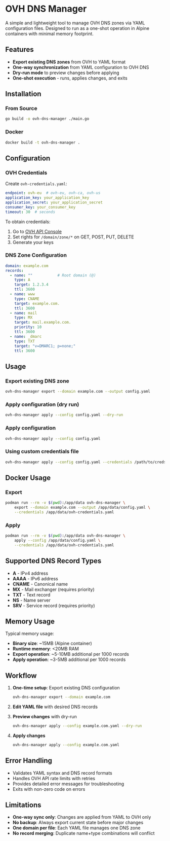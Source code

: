 # OVH DNS Manager

A simple and lightweight tool to manage OVH DNS zones via YAML configuration files. 
Designed to run as a one-shot operation in Alpine containers with minimal memory footprint.

## Features

- **Export existing DNS zones** from OVH to YAML format
- **One-way synchronization** from YAML configuration to OVH DNS
- **Dry-run mode** to preview changes before applying
- **One-shot execution** - runs, applies changes, and exits

## Installation

### From Source
```bash
go build -o ovh-dns-manager ./main.go
```

### Docker
```bash
docker build -t ovh-dns-manager .
```

## Configuration

### OVH Credentials
Create `ovh-credentials.yaml`:
```yaml
endpoint: ovh-eu  # ovh-eu, ovh-ca, ovh-us
application_key: your_application_key
application_secret: your_application_secret
consumer_key: your_consumer_key
timeout: 30  # seconds
```

To obtain credentials:
1. Go to [OVH API Console](https://eu.api.ovh.com/createToken/)
2. Set rights for `/domain/zone/*` on GET, POST, PUT, DELETE
3. Generate your keys

### DNS Zone Configuration
```yaml
domain: example.com
records:
  - name: ""           # Root domain (@)
    type: A
    target: 1.2.3.4
    ttl: 3600
  - name: www
    type: CNAME
    target: example.com.
    ttl: 3600
  - name: mail
    type: MX
    target: mail.example.com.
    priority: 10
    ttl: 3600
  - name: _dmarc
    type: TXT
    target: "v=DMARC1; p=none;"
    ttl: 3600
```

## Usage

### Export existing DNS zone
```bash
ovh-dns-manager export --domain example.com --output config.yaml
```

### Apply configuration (dry run)
```bash
ovh-dns-manager apply --config config.yaml --dry-run
```

### Apply configuration
```bash
ovh-dns-manager apply --config config.yaml
```

### Using custom credentials file
```bash
ovh-dns-manager apply --config config.yaml --credentials /path/to/creds.yaml
```

## Docker Usage

### Export
```bash
podman run --rm -v $(pwd):/app/data ovh-dns-manager \
    export --domain example.com --output /app/data/config.yaml \
    --credentials /app/data/ovh-credentials.yaml
```

### Apply
```bash
podman run --rm -v $(pwd):/app/data ovh-dns-manager \
    apply --config /app/data/config.yaml \
    --credentials /app/data/ovh-credentials.yaml
```

## Supported DNS Record Types

- **A** - IPv4 address
- **AAAA** - IPv6 address  
- **CNAME** - Canonical name
- **MX** - Mail exchanger (requires priority)
- **TXT** - Text record
- **NS** - Name server
- **SRV** - Service record (requires priority)

## Memory Usage

Typical memory usage:
- **Binary size**: ~15MB (Alpine container)
- **Runtime memory**: <20MB RAM
- **Export operation**: ~5-10MB additional per 1000 records
- **Apply operation**: ~3-5MB additional per 1000 records

## Workflow

1. **One-time setup**: Export existing DNS configuration
   ```bash
   ovh-dns-manager export --domain example.com
   ```

2. **Edit YAML file** with desired DNS records

3. **Preview changes** with dry-run
   ```bash
   ovh-dns-manager apply --config example.com.yaml --dry-run
   ```

4. **Apply changes** 
   ```bash
   ovh-dns-manager apply --config example.com.yaml
   ```

## Error Handling

- Validates YAML syntax and DNS record formats
- Handles OVH API rate limits with retries
- Provides detailed error messages for troubleshooting
- Exits with non-zero code on errors

## Limitations

- **One-way sync only**: Changes are applied from YAML to OVH only
- **No backup**: Always export current state before major changes
- **One domain per file**: Each YAML file manages one DNS zone
- **No record merging**: Duplicate name+type combinations will conflict